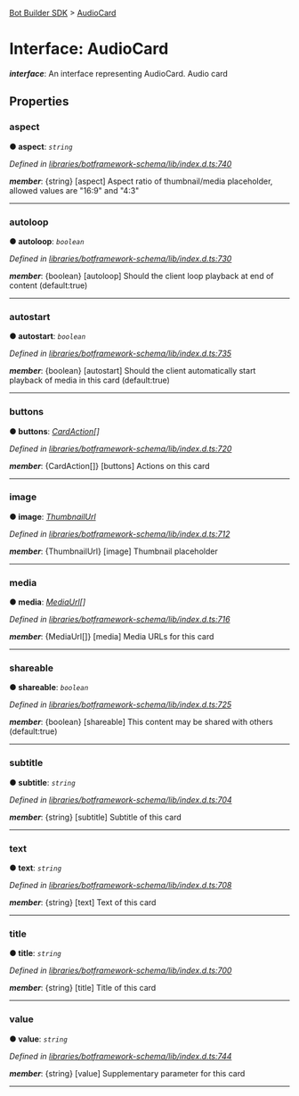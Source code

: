[Bot Builder SDK](../README.md) > [AudioCard](../interfaces/botbuilder.audiocard.md)



# Interface: AudioCard

*__interface__*: An interface representing AudioCard. Audio card



## Properties
<a id="aspect"></a>

###  aspect

**●  aspect**:  *`string`* 

*Defined in [libraries/botframework-schema/lib/index.d.ts:740](https://github.com/Microsoft/botbuilder-js/blob/ce808e0/libraries/botframework-schema/lib/index.d.ts#L740)*


*__member__*: {string} [aspect] Aspect ratio of thumbnail/media placeholder, allowed values are "16:9" and "4:3"





___

<a id="autoloop"></a>

###  autoloop

**●  autoloop**:  *`boolean`* 

*Defined in [libraries/botframework-schema/lib/index.d.ts:730](https://github.com/Microsoft/botbuilder-js/blob/ce808e0/libraries/botframework-schema/lib/index.d.ts#L730)*


*__member__*: {boolean} [autoloop] Should the client loop playback at end of content (default:true)





___

<a id="autostart"></a>

###  autostart

**●  autostart**:  *`boolean`* 

*Defined in [libraries/botframework-schema/lib/index.d.ts:735](https://github.com/Microsoft/botbuilder-js/blob/ce808e0/libraries/botframework-schema/lib/index.d.ts#L735)*


*__member__*: {boolean} [autostart] Should the client automatically start playback of media in this card (default:true)





___

<a id="buttons"></a>

###  buttons

**●  buttons**:  *[CardAction](botbuilder.cardaction.md)[]* 

*Defined in [libraries/botframework-schema/lib/index.d.ts:720](https://github.com/Microsoft/botbuilder-js/blob/ce808e0/libraries/botframework-schema/lib/index.d.ts#L720)*


*__member__*: {CardAction[]} [buttons] Actions on this card





___

<a id="image"></a>

###  image

**●  image**:  *[ThumbnailUrl](botbuilder.thumbnailurl.md)* 

*Defined in [libraries/botframework-schema/lib/index.d.ts:712](https://github.com/Microsoft/botbuilder-js/blob/ce808e0/libraries/botframework-schema/lib/index.d.ts#L712)*


*__member__*: {ThumbnailUrl} [image] Thumbnail placeholder





___

<a id="media"></a>

###  media

**●  media**:  *[MediaUrl](botbuilder.mediaurl.md)[]* 

*Defined in [libraries/botframework-schema/lib/index.d.ts:716](https://github.com/Microsoft/botbuilder-js/blob/ce808e0/libraries/botframework-schema/lib/index.d.ts#L716)*


*__member__*: {MediaUrl[]} [media] Media URLs for this card





___

<a id="shareable"></a>

###  shareable

**●  shareable**:  *`boolean`* 

*Defined in [libraries/botframework-schema/lib/index.d.ts:725](https://github.com/Microsoft/botbuilder-js/blob/ce808e0/libraries/botframework-schema/lib/index.d.ts#L725)*


*__member__*: {boolean} [shareable] This content may be shared with others (default:true)





___

<a id="subtitle"></a>

###  subtitle

**●  subtitle**:  *`string`* 

*Defined in [libraries/botframework-schema/lib/index.d.ts:704](https://github.com/Microsoft/botbuilder-js/blob/ce808e0/libraries/botframework-schema/lib/index.d.ts#L704)*


*__member__*: {string} [subtitle] Subtitle of this card





___

<a id="text"></a>

###  text

**●  text**:  *`string`* 

*Defined in [libraries/botframework-schema/lib/index.d.ts:708](https://github.com/Microsoft/botbuilder-js/blob/ce808e0/libraries/botframework-schema/lib/index.d.ts#L708)*


*__member__*: {string} [text] Text of this card





___

<a id="title"></a>

###  title

**●  title**:  *`string`* 

*Defined in [libraries/botframework-schema/lib/index.d.ts:700](https://github.com/Microsoft/botbuilder-js/blob/ce808e0/libraries/botframework-schema/lib/index.d.ts#L700)*


*__member__*: {string} [title] Title of this card





___

<a id="value"></a>

###  value

**●  value**:  *`string`* 

*Defined in [libraries/botframework-schema/lib/index.d.ts:744](https://github.com/Microsoft/botbuilder-js/blob/ce808e0/libraries/botframework-schema/lib/index.d.ts#L744)*


*__member__*: {string} [value] Supplementary parameter for this card





___


